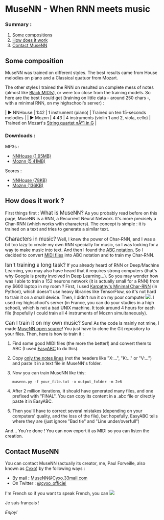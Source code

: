 # MuseNN - When RNN meets music

### Summary :

1.  [Some compositions](#comp)
2.  [How does it work](#func)
3.  [Contact MuseNN](#contact)

## Some composition

MuseNN was trained on different styles. The best results came from House melodies on piano and a Classical quatuor from Mozart.

The other styles I trained the RNN on resulted on complete mess of notes (almost like [Black MIDIs](https://www.youtube.com/watch?v=I906a5msynw)), or were too close from the training models. So here are the best I could get (training on little data - around 250 chars -, with a minimal RNN, on my highschool's server) :

| ► NNHouse | 1:42 | 1 instrument (piano) | Trained on ten 15-seconds melodies |
| ► Moznn | 4:43 | 4 instruments (violin 1 and 2, viola, cello) | Trained on Mozart's [String quartet nÂ°1 in G](https://www.youtube.com/watch?v=2I9LyiGrclc) |

### Downloads :

MP3s :

*   [NNHouse (1.95MB)](http://www.mediafire.com/file/nkc82sz6y70mclt/NNHouse+-+Final.mp3)
*   [Moznn (5.41MB)](http://www.mediafire.com/file/c0bfuctnwrn5psc/MOZNN.mp3)

Scores :

*   [NNHouse (78KB)](http://www.mediafire.com/file/1c4bh5sc2vvbqdh/NNHOUSE+-+Final.pdf)
*   [Moznn (136KB)](http://www.mediafire.com/file/k94g4wgb97h7cyj/MOZNN.pdf)

## How does it work ?

First things first : <big>What is MuseNN?</big> As you probably read before on this page, MuseNN is a RNN, a Recurrent Neural Network. It's more precisely a Char-RNN (which works with characters). The concept is simple : it is trained on a text and tries to generate a similar text.

<big>Characters in music?</big> Well, I knew the power of Char-RNN, and I was a bit too lazy to create my own RNN specially for music, so I was looking for a way to make music into text. And then I found the [ABC notation](http://abcnotation.com/). So I decided to convert [MIDI files](https://en.wikipedia.org/wiki/MIDI#MIDI_and_computers) into ABC notation and to train my Char-RNN.

<big>Isn't training a long task?</big> If you already heard of RNN or Deep/Machine Learning, you may also have heard that it requires strong computers (that's why Google is pretty involved in Deep Learning...). So you may wonder how was I able to train a 152 neurons network (it is actually small for a RNN) from my $600 laptop in my room ?
First, I used [Karpathy's Minimal Char-RNN](https://gist.github.com/karpathy/d4dee566867f8291f086) (in Python), which doesn't use heavy libraries like TensorFlow, so it's not hard to train it on a small device. Then, I didn't run it on my poor computer ![](http://photar.net/emoji/emoji-E056.png). I used my highschool's server (in France, you can do your studies in a high school), which is not a bad UNIX machine. It took around 4 hours for each file (hopefully I could train all 4 instruments of Moznn simultaneously).

<big>Can I train it on my own music?</big> Sure! As the code is mainly not mine, I made [MuseNN open source](https://github.com/p4ulolol/musenn)! You just have to clone the Git repository to your files. Then, here is how to train it :

1.  Find some good MIDI files (the more the better!) and convert them to ABC (I used [EasyABC](https://sourceforge.net/projects/easyabc/) to do this).
2.  Copy <u>only the notes lines</u> (not the headers like "X:...", "K:..." or "V:...") and paste it in a text file in MuseNN's folder.
3.  Now you can train MuseNN like this:

    ```musenn.py -f your_file.txt -o output_folder -m 2e6```

4.  After 2 million iterations, it should have generated many files, and one prefixed with "FINAL". You can copy its content in a .abc file or directly paste it in EasyABC.
5.  Then you'll have to correct several mistakes (depending on your computers' quality, and the loss of the file), but hopefully, EasyABC tells where they are (just ignore "Bad tie" and "Line under/overfull")

And... You're done ! You can now export it as MIDI so you can listen the creation.

## Contact MuseNN

You can contact MuseNN (actually its creator, me, Paul Forveille, also known as [Cyxo](http://cyxo.cf/)) by the following ways :

*   By mail : [MuseNN@Cyxo.33mail.com](mailto:MuseNN@Cyxo.33mail.com)
*   On Twitter : [@cyxo_officiel](https://twitter.com/cyxo_officiel)

I'm French so if you want to speak French, you can ![](http://forums.everythingicafe.com/data/MetaMirrorCache/photar.net_emoji_emoji_E405.png)

Je suis français !

_Enjoy!_
